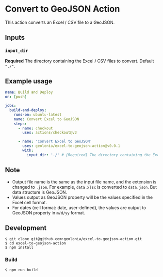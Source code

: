 # Convert to GeoJSON Action

This action converts an Excel / CSV file to a GeoJSON.

## Inputs

### `input_dir`

**Required** The directory containing the Excel / CSV files to convert. Default `"./"`.

## Example usage

```yaml
name: Build and Deploy
on: [push]

jobs:
  build-and-deploy:
    runs-on: ubuntu-latest
    name: Convert Excel to GeoJSON
    steps:
      - name: checkout
        uses: actions/checkout@v3

      - name: 'Convert Excel to GeoJSON'
        uses: geolonia/excel-to-geojson-action@v0.0.1
        with:
          input_dir: './' # [Required] The directory containing the Excel files to convert.
```

## Note
* Output file name is the same as the input file name, and the extension is changed to `.json`. For example, `data.xlsx` is converted to `data.json`. But data structure is GeoJSON.
* Values output as GeoJSON property will be the values specified in the Excel cell format.
* For dates (cell format: date, user-defined), the values are output to GeoJSON property in `m/d/yy` format.

## Development

```
$ git clone git@github.com:geolonia/excel-to-geojson-action.git
$ cd excel-to-geojson-action
$ npm install
```

### Build

```
$ npm run build
```


